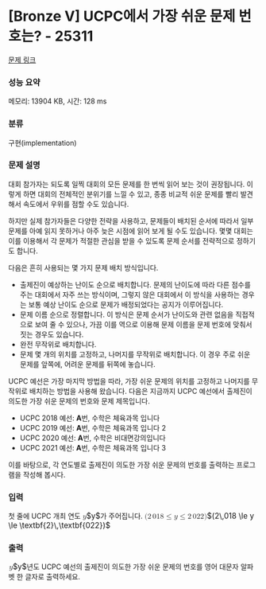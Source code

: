 # [Bronze V] UCPC에서 가장 쉬운 문제 번호는? - 25311 

[문제 링크](https://www.acmicpc.net/problem/25311) 

### 성능 요약

메모리: 13904 KB, 시간: 128 ms

### 분류

구현(implementation)

### 문제 설명

<p style="user-select: auto;">대회 참가자는 되도록 일찍 대회의 모든 문제를 한 번씩 읽어 보는 것이 권장됩니다. 이렇게 하면 대회의 전체적인 분위기를 느낄 수 있고, 종종 비교적 쉬운 문제를 빨리 발견해서 속도에서 우위를 점할 수도 있습니다.</p>

<p style="user-select: auto;">하지만 실제 참가자들은 다양한 전략을 사용하고, 문제들이 배치된 순서에 따라서 일부 문제를 아예 읽지 못하거나 아주 늦은 시점에 읽어 보게 될 수도 있습니다. 몇몇 대회는 이를 이용해서 각 문제가 적절한 관심을 받을 수 있도록 문제 순서를 전략적으로 정하기도 합니다.</p>

<p style="user-select: auto;">다음은 흔히 사용되는 몇 가지 문제 배치 방식입니다.</p>

<ul style="user-select: auto;">
	<li style="user-select: auto;">출제진이 예상하는 난이도 순으로 배치합니다. 문제의 난이도에 따라 다른 점수를 주는 대회에서 자주 쓰는 방식이며, 그렇지 않은 대회에서 이 방식을 사용하는 경우는 보통 예상 난이도 순으로 문제가 배정되었다는 공지가 이루어집니다.</li>
	<li style="user-select: auto;">문제 이름 순으로 정렬합니다. 이 방식은 문제 순서가 난이도와 관련 없음을 직접적으로 보여 줄 수 있으나, 가끔 이를 역으로 이용해 문제 이름을 문제 번호에 맞춰서 짓는 경우도 있습니다.</li>
	<li style="user-select: auto;">완전 무작위로 배치합니다.</li>
	<li style="user-select: auto;">문제 몇 개의 위치를 고정하고, 나머지를 무작위로 배치합니다. 이 경우 주로 쉬운 문제를 앞쪽에, 어려운 문제를 뒤쪽에 놓습니다.</li>
</ul>

<p style="user-select: auto;">UCPC 예선은 가장 마지막 방법을 따라, 가장 쉬운 문제의 위치를 고정하고 나머지를 무작위로 배치하는 방법을 사용해 왔습니다. 다음은 지금까지 UCPC 예선에서 출제진이 의도한 가장 쉬운 문제의 번호와 문제 제목입니다.</p>

<ul style="user-select: auto;">
	<li style="user-select: auto;">UCPC 2018 예선: <strong style="user-select: auto;">A</strong>번, 수학은 체육과목 입니다</li>
	<li style="user-select: auto;">UCPC 2019 예선: <strong style="user-select: auto;">A</strong>번, 수학은 체육과목 입니다 2</li>
	<li style="user-select: auto;">UCPC 2020 예선: <strong style="user-select: auto;">A</strong>번, 수학은 비대면강의입니다</li>
	<li style="user-select: auto;">UCPC 2021 예선: <strong style="user-select: auto;">A</strong>번, 수학은 체육과목 입니다 3</li>
</ul>

<p style="user-select: auto;">이를 바탕으로, 각 연도별로 출제진이 의도한 가장 쉬운 문제의 번호를 출력하는 프로그램을 작성해 봅시다.</p>

### 입력 

 <p style="user-select: auto;">첫 줄에 UCPC 개최 연도 <mjx-container class="MathJax" jax="CHTML" style="font-size: 109%; position: relative; user-select: auto;"><mjx-math class="MJX-TEX" aria-hidden="true" style="user-select: auto;"><mjx-mi class="mjx-i" style="user-select: auto;"><mjx-c class="mjx-c1D466 TEX-I" style="user-select: auto;"></mjx-c></mjx-mi></mjx-math><mjx-assistive-mml unselectable="on" display="inline" style="user-select: auto;"><math xmlns="http://www.w3.org/1998/Math/MathML" style="user-select: auto;"><mi style="user-select: auto;">y</mi></math></mjx-assistive-mml><span aria-hidden="true" class="no-mathjax mjx-copytext" style="user-select: auto;">$y$</span></mjx-container>가 주어집니다. <mjx-container class="MathJax" jax="CHTML" style="font-size: 109%; position: relative; user-select: auto;"><mjx-math class="MJX-TEX" aria-hidden="true" style="user-select: auto;"><mjx-mo class="mjx-n" style="user-select: auto;"><mjx-c class="mjx-c28" style="user-select: auto;"></mjx-c></mjx-mo><mjx-mn class="mjx-n" style="user-select: auto;"><mjx-c class="mjx-c32" style="user-select: auto;"></mjx-c></mjx-mn><mjx-mstyle style="user-select: auto;"><mjx-mspace style="width: 0.167em; user-select: auto;"></mjx-mspace></mjx-mstyle><mjx-mn class="mjx-n" style="user-select: auto;"><mjx-c class="mjx-c30" style="user-select: auto;"></mjx-c><mjx-c class="mjx-c31" style="user-select: auto;"></mjx-c><mjx-c class="mjx-c38" style="user-select: auto;"></mjx-c></mjx-mn><mjx-mo class="mjx-n" space="4" style="user-select: auto;"><mjx-c class="mjx-c2264" style="user-select: auto;"></mjx-c></mjx-mo><mjx-mi class="mjx-i" space="4" style="user-select: auto;"><mjx-c class="mjx-c1D466 TEX-I" style="user-select: auto;"></mjx-c></mjx-mi><mjx-mo class="mjx-n" space="4" style="user-select: auto;"><mjx-c class="mjx-c2264" style="user-select: auto;"></mjx-c></mjx-mo><mjx-mtext class="mjx-b" space="4" style="user-select: auto;"><mjx-c class="mjx-c1D7D0 TEX-B" style="user-select: auto;"></mjx-c></mjx-mtext><mjx-mstyle style="user-select: auto;"><mjx-mspace style="width: 0.167em; user-select: auto;"></mjx-mspace></mjx-mstyle><mjx-mtext class="mjx-b" style="user-select: auto;"><mjx-c class="mjx-c1D7CE TEX-B" style="user-select: auto;"></mjx-c><mjx-c class="mjx-c1D7D0 TEX-B" style="user-select: auto;"></mjx-c><mjx-c class="mjx-c1D7D0 TEX-B" style="user-select: auto;"></mjx-c></mjx-mtext><mjx-mo class="mjx-n" style="user-select: auto;"><mjx-c class="mjx-c29" style="user-select: auto;"></mjx-c></mjx-mo></mjx-math><mjx-assistive-mml unselectable="on" display="inline" style="user-select: auto;"><math xmlns="http://www.w3.org/1998/Math/MathML" style="user-select: auto;"><mo stretchy="false" style="user-select: auto;">(</mo><mn style="user-select: auto;">2</mn><mstyle scriptlevel="0" style="user-select: auto;"><mspace width="0.167em" style="user-select: auto;"></mspace></mstyle><mn style="user-select: auto;">018</mn><mo style="user-select: auto;">≤</mo><mi style="user-select: auto;">y</mi><mo style="user-select: auto;">≤</mo><mtext mathvariant="bold" style="user-select: auto;">2</mtext><mstyle scriptlevel="0" style="user-select: auto;"><mspace width="0.167em" style="user-select: auto;"></mspace></mstyle><mtext mathvariant="bold" style="user-select: auto;">022</mtext><mo stretchy="false" style="user-select: auto;">)</mo></math></mjx-assistive-mml><span aria-hidden="true" class="no-mathjax mjx-copytext" style="user-select: auto;">$(2\,018 \le y \le \textbf{2}\,\textbf{022})$</span> </mjx-container></p>

### 출력 

 <p style="user-select: auto;"><mjx-container class="MathJax" jax="CHTML" style="font-size: 109%; position: relative; user-select: auto;"> <mjx-math class="MJX-TEX" aria-hidden="true" style="user-select: auto;"><mjx-mi class="mjx-i" style="user-select: auto;"><mjx-c class="mjx-c1D466 TEX-I" style="user-select: auto;"></mjx-c></mjx-mi></mjx-math><mjx-assistive-mml unselectable="on" display="inline" style="user-select: auto;"><math xmlns="http://www.w3.org/1998/Math/MathML" style="user-select: auto;"><mi style="user-select: auto;">y</mi></math></mjx-assistive-mml><span aria-hidden="true" class="no-mathjax mjx-copytext" style="user-select: auto;">$y$</span></mjx-container>년도 UCPC 예선의 출제진이 의도한 가장 쉬운 문제의 번호를 영어 대문자 알파벳 한 글자로 출력하세요.</p>

